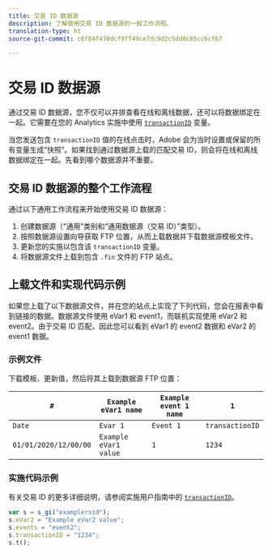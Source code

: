 ```yaml
---
title: 交易 ID 数据源
description: 了解使用交易 ID 数据源的一般工作流程。
translation-type: ht
source-git-commit: c6f84f470dcf97f49ce7dc9d2c5dd8c65cc6cf67

---
```



# 交易 ID 数据源

通过交易 ID 数据源，您不仅可以并排查看在线和离线数据，还可以将数据绑定在一起。它需要在您的 Analytics 实施中使用 [`transactionID`](/help/implement/vars/page-vars/transactionid.md) 变量。

当您发送包含 `transactionID` 值的在线点击时，Adobe 会为当时设置或保留的所有变量生成“快照”。如果找到通过数据源上载的匹配交易 ID，则会将在线和离线数据绑定在一起。先看到哪个数据源并不重要。

## 交易 ID 数据源的整个工作流程

通过以下通用工作流程来开始使用交易 ID 数据源：

1. 创建数据源（“通用”类别和“通用数据源（交易 ID）”类型）。
1. 按照数据源设置向导获取 FTP 位置，从而上载数据并下载数据源模板文件。
1. 更新您的实施以包含该 `transactionID` 变量。
1. 将数据源文件上载到包含 `.fin` 文件的 FTP 站点。

## 上载文件和实现代码示例

如果您上载了以下数据源文件，并在您的站点上实现了下列代码，您会在报表中看到链接的数据。数据源文件使用 eVar1 和 event1，而联机实现使用 eVar2 和 event2。由于交易 ID 匹配，因此您可以看到 eVar1 的 event2 数据和 eVar2 的 event1 数据。

### 示例文件

下载模板、更新值，然后将其上载到数据源 FTP 位置：

| `#` | `Example eVar1 name` | `Example event 1 name` | `1` |
|---|---|---|---|
| `Date` | `Evar 1` | `Event 1` | `transactionID` |
| `01/01/2020/12/00/00` | `Example eVar1 value` | `1` | `1234` |

### 实施代码示例

有关交易 ID 的更多详细说明，请参阅实施用户指南中的 [`transactionID`](/help/implement/vars/page-vars/transactionid.md)。

```js
var s = s_gi("examplersid");
s.eVar2 = "Example eVar2 value";
s.events = "event2";
s.transactionID = "1234";
s.t();
```
